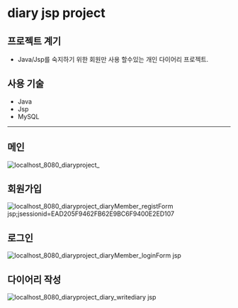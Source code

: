 # diary jsp project

## 프로젝트 계기

+ Java/Jsp를 숙지하기 위한 회원만 사용 할수있는 개인 다이어리 프로젝트.

## 사용 기술

+ Java
+ Jsp
+ MySQL

<hr>

## 메인
![localhost_8080_diaryproject_](https://github.com/Seungkizz/diary/assets/130020647/dc6026f7-dda1-425d-8534-b3856a0353cd)

## 회원가입
![localhost_8080_diaryproject_diaryMember_registForm jsp;jsessionid=EAD205F9462FB62E9BC6F9400E2ED107](https://github.com/Seungkizz/diary/assets/130020647/919f2adf-1df0-4f32-a90a-b87a3a8dfdd7)

## 로그인
![localhost_8080_diaryproject_diaryMember_loginForm jsp](https://github.com/Seungkizz/diary/assets/130020647/df9c2ac5-7c6a-4b45-aea8-336da5a41b5a)

## 다이어리 작성
![localhost_8080_diaryproject_diary_writediary jsp](https://github.com/Seungkizz/diary/assets/130020647/494d163d-252c-4ed4-bb6c-c2c63a7e27f0)






